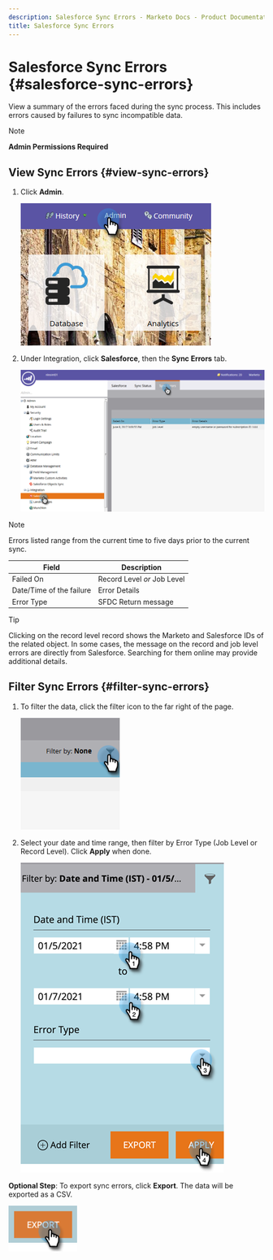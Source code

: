 ```yaml
---
description: Salesforce Sync Errors - Marketo Docs - Product Documentation
title: Salesforce Sync Errors
---
```


# Salesforce Sync Errors {#salesforce-sync-errors}

View a summary of the errors faced during the sync process. This includes errors caused by failures to sync incompatible data.

>[!NOTE]
>
>**Admin Permissions Required**

## View Sync Errors {#view-sync-errors}

1. Click **Admin**.

   ![](assets/salesforce-sync-errors-1.png)

1. Under Integration, click **Salesforce**, then the **Sync Errors** tab.

   ![](assets/salesforce-sync-errors-2.png)

>[!NOTE]
>
>Errors listed range from the current time to five days prior to the current sync.

| Field | Description |
|---|---|
| Failed On | Record Level _or_ Job Level |
| Date/Time of the failure | Error Details |
| Error Type | SFDC Return message |

>[!TIP]
>
>Clicking on the record level record shows the Marketo and Salesforce IDs of the related object. In some cases, the message on the record and job level errors are directly from Salesforce. Searching for them online may provide additional details.

## Filter Sync Errors {#filter-sync-errors}

1. To filter the data, click the filter icon to the far right of the page.

   ![](assets/salesforce-sync-errors-3.png)

1. Select your date and time range, then filter by Error Type (Job Level or Record Level). Click **Apply** when done.

   ![](assets/salesforce-sync-errors-4.png)

**Optional Step**: To export sync errors, click **Export**. The data will be exported as a CSV.

   ![](assets/salesforce-sync-errors-5.png)
